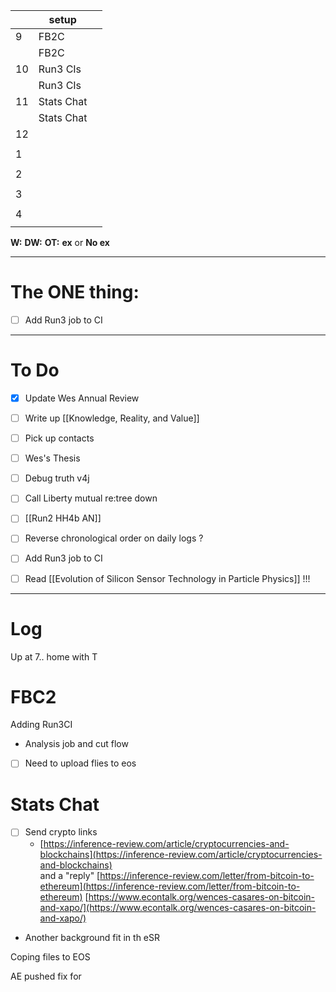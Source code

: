 
|     | setup      |     |
| --- | ---------- | --- |
| 9   | FB2C       |     |
|     | FB2C       |     |
| 10  | Run3 CIs   |     |
|     | Run3 CIs   |     |
| 11  | Stats Chat |     |
|     | Stats Chat |     |
| 12  |            |     |
|     |            |     |
| 1   |            |     |
|     |            |     |
| 2   |            |     |
|     |            |     |
| 3   |            |     |
|     |            |     |
| 4   |            |     |
|     |            |     |

**W:**
**DW:**
**OT:**
**ex** or **No ex**

---
# The ONE thing: 
- [ ] Add Run3 job to CI

---
# To Do

- [x] Update Wes Annual Review
- [ ] Write up  [[Knowledge, Reality, and Value]]
- [ ] Pick up contacts
- [ ] Wes's Thesis
- [ ] Debug truth v4j
- [ ] Call Liberty mutual re:tree down
- [ ]  [[Run2 HH4b AN]]
- [ ] Reverse chronological order on daily logs ?
- [ ]  Add Run3 job to CI
- [ ] Read [[Evolution of Silicon Sensor Technology in Particle Physics]] !!!


---

# Log

Up at 7.. home with T 

# FBC2

Adding Run3CI 
- Analysis job and cut flow
- [ ] Need to upload flies to eos


# Stats Chat
- [ ] Send crypto links
	- [https://inference-review.com/article/cryptocurrencies-and-blockchains](https://inference-review.com/article/cryptocurrencies-and-blockchains)  
	and a "reply"
[https://inference-review.com/letter/from-bitcoin-to-ethereum](https://inference-review.com/letter/from-bitcoin-to-ethereum)
	[https://www.econtalk.org/wences-casares-on-bitcoin-and-xapo/](https://www.econtalk.org/wences-casares-on-bitcoin-and-xapo/)
- Another background fit in th eSR

Coping files to EOS


AE pushed fix for 